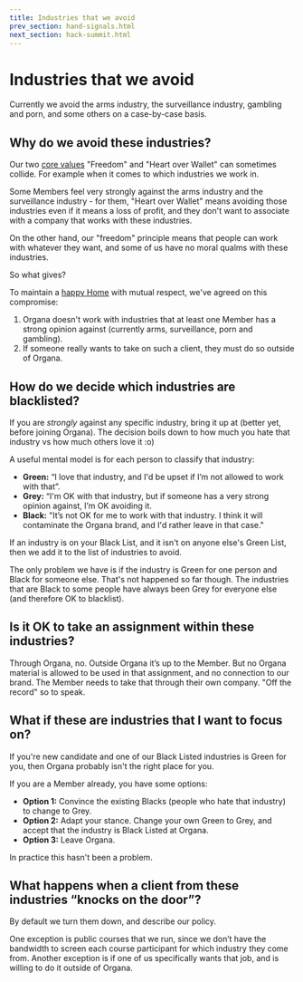 ```yaml
---
title: Industries that we avoid
prev_section: hand-signals.html
next_section: hack-summit.html
---
```


Industries that we avoid
========================

Currently we avoid the arms industry, the surveillance industry, gambling and porn, and some others on a case-by-case basis.

Why do we avoid these industries?
---------------------------------

Our two [core values](what-is-organa.html) "Freedom" and "Heart over Wallet" can sometimes collide. For example when it comes to which industries we work in. 

Some Members feel very strongly against the arms industry and the surveillance industry - for them, "Heart over Wallet" means avoiding those industries even if it means a loss of profit, and they don't want to associate with a company that works with these industries.

On the other hand, our "freedom" principle means that people can work with whatever they want, and some of us have no moral qualms with these industries.

So what gives?

To maintain a [happy Home](what-is-organa.html) with mutual respect, we've agreed on this compromise:

1.  Organa doesn't work with industries that at least one Member has a strong opinion against (currently arms, surveillance, porn and gambling).
2.  If someone really wants to take on such a client, they must do so outside of Organa.

How do we decide which industries are blacklisted?
--------------------------------------------------

If you are *strongly* against any specific industry, bring it up at (better yet, before joining Organa). The decision boils down to how much you hate that industry vs how much others love it :o)

A useful mental model is for each person to classify that industry:

-   **Green:** “I love that industry, and I'd be upset if I’m not allowed to work with that”.
-   **Grey:** “I'm OK with that industry, but if someone has a very strong opinion against, I’m OK avoiding it.
-   **Black:** "It’s not OK for me to work with that industry. I think it will contaminate the Organa brand, and I'd rather leave in that case."

If an industry is on your Black List, and it isn't on anyone else's Green List, then we add it to the list of industries to avoid.

The only problem we have is if the industry is Green for one person and Black for someone else. That's not happened so far though. The industries that are Black to some people have always been Grey for everyone else (and therefore OK to blacklist).

Is it OK to take an assignment within these industries?
-------------------------------------------------------

Through Organa, no. Outside Organa it’s up to the Member. But no Organa material is allowed to be used in that assignment, and no connection to our brand. The Member needs to take that through their own company. "Off the record" so to speak.

What if these are industries that I want to focus on?
-----------------------------------------------------

If you're new candidate and one of our Black Listed  industries is Green for you, then Organa probably isn't the right place for you.

If you are a Member already, you have some options:

-   **Option 1:** Convince the existing Blacks (people who hate that industry) to change to Grey.
-   **Option 2:** Adapt your stance. Change your own Green to Grey, and accept that the industry is Black Listed at Organa.
-   **Option 3:** Leave Organa.

In practice this hasn't been a problem.

What happens when a client from these industries “knocks on the door”?
----------------------------------------------------------------------

By default we turn them down, and describe our policy.

One exception is public courses that we run, since we don’t have the bandwidth to screen each course participant for which industry they come from. Another exception is if one of us specifically wants that job, and is willing to do it outside of Organa.
